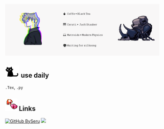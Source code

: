 <div align="center">
<img max-width="800" src="https://github.com/BySeru/BySeru/blob/main/BySeru/A%20Header%20By%20Seru.gif"/>
</div>

## <img height="40" src="https://github.com/BySeru/BySeru/blob/main/BySeru/miau.gif"/> use daily
`.Tex`, `.py`

## <img height="40" src="https://github.com/BySeru/BySeru/blob/main/BySeru/kirby.gif"/> Links
[![GitHub BySeru](https://img.shields.io/github/followers/BySeru?style=social)](https://github.com/BySeru)
[![](https://img.shields.io/twitch/status/by_seru?style=social)](https://www.twitch.tv/by_seru)
